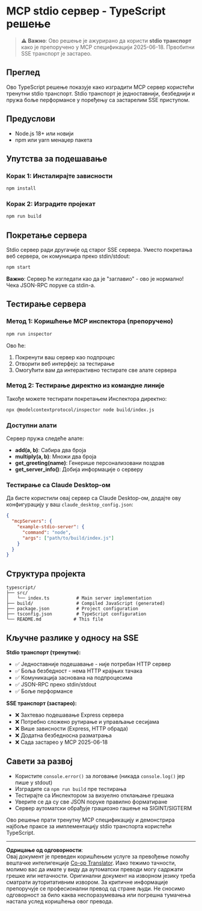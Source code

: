 <!--
CO_OP_TRANSLATOR_METADATA:
{
  "original_hash": "9d799c4a30a8383e0a74af9153262972",
  "translation_date": "2025-08-26T20:14:02+00:00",
  "source_file": "03-GettingStarted/05-stdio-server/solution/typescript/README.md",
  "language_code": "sr"
}
-->
# MCP stdio сервер - TypeScript решење

> **⚠️ Важно**: Ово решење је ажурирано да користи **stdio транспорт** како је препоручено у MCP спецификацији 2025-06-18. Првобитни SSE транспорт је застарео.

## Преглед

Ово TypeScript решење показује како изградити MCP сервер користећи тренутни stdio транспорт. Stdio транспорт је једноставнији, безбеднији и пружа боље перформансе у поређењу са застарелим SSE приступом.

## Предуслови

- Node.js 18+ или новији
- npm или yarn менаџер пакета

## Упутства за подешавање

### Корак 1: Инсталирајте зависности

```bash
npm install
```

### Корак 2: Изградите пројекат

```bash
npm run build
```

## Покретање сервера

Stdio сервер ради другачије од старог SSE сервера. Уместо покретања веб сервера, он комуницира преко stdin/stdout:

```bash
npm start
```

**Важно**: Сервер ће изгледати као да је "заглавио" - ово је нормално! Чека JSON-RPC поруке са stdin-а.

## Тестирање сервера

### Метод 1: Коришћење MCP инспектора (препоручено)

```bash
npm run inspector
```

Ово ће:
1. Покренути ваш сервер као подпроцес
2. Отворити веб интерфејс за тестирање
3. Омогућити вам да интерактивно тестирате све алате сервера

### Метод 2: Тестирање директно из командне линије

Такође можете тестирати покретањем Инспектора директно:

```bash
npx @modelcontextprotocol/inspector node build/index.js
```

### Доступни алати

Сервер пружа следеће алате:

- **add(a, b)**: Сабира два броја
- **multiply(a, b)**: Множи два броја  
- **get_greeting(name)**: Генерише персонализовани поздрав
- **get_server_info()**: Добија информације о серверу

### Тестирање са Claude Desktop-ом

Да бисте користили овај сервер са Claude Desktop-ом, додајте ову конфигурацију у ваш `claude_desktop_config.json`:

```json
{
  "mcpServers": {
    "example-stdio-server": {
      "command": "node",
      "args": ["path/to/build/index.js"]
    }
  }
}
```

## Структура пројекта

```
typescript/
├── src/
│   └── index.ts          # Main server implementation
├── build/                # Compiled JavaScript (generated)
├── package.json          # Project configuration
├── tsconfig.json         # TypeScript configuration
└── README.md            # This file
```

## Кључне разлике у односу на SSE

**Stdio транспорт (тренутни):**
- ✅ Једноставније подешавање - није потребан HTTP сервер
- ✅ Боља безбедност - нема HTTP крајњих тачака
- ✅ Комуникација заснована на подпроцесима
- ✅ JSON-RPC преко stdin/stdout
- ✅ Боље перформансе

**SSE транспорт (застарео):**
- ❌ Захтевао подешавање Express сервера
- ❌ Потребно сложено рутирање и управљање сесијама
- ❌ Више зависности (Express, HTTP обрада)
- ❌ Додатна безбедносна разматрања
- ❌ Сада застарео у MCP 2025-06-18

## Савети за развој

- Користите `console.error()` за логовање (никада `console.log()` јер пише у stdout)
- Изградите са `npm run build` пре тестирања
- Тестирајте са Инспектором за визуелно отклањање грешака
- Уверите се да су све JSON поруке правилно форматиране
- Сервер аутоматски обрађује грациозно гашење на SIGINT/SIGTERM

Ово решење прати тренутну MCP спецификацију и демонстрира најбоље праксе за имплементацију stdio транспорта користећи TypeScript.

---

**Одрицање од одговорности**:  
Овај документ је преведен коришћењем услуге за превођење помоћу вештачке интелигенције [Co-op Translator](https://github.com/Azure/co-op-translator). Иако тежимо тачности, молимо вас да имате у виду да аутоматски преводи могу садржати грешке или нетачности. Оригинални документ на изворном језику треба сматрати ауторитативним извором. За критичне информације препоручује се професионални превод од стране људи. Не сносимо одговорност за било каква неспоразумевања или погрешна тумачења настала услед коришћења овог превода.